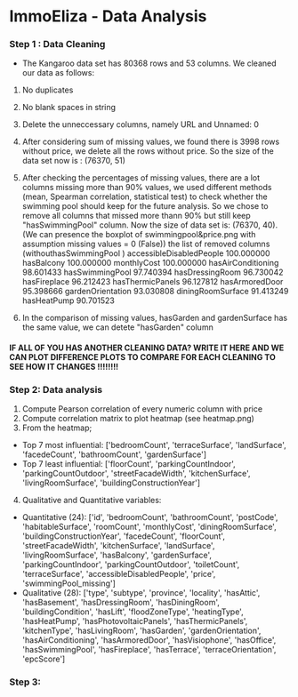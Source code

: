 # ImmoEliza - Data Analysis

### Step 1 : Data Cleaning
- The Kangaroo data set has 80368 rows and  53 columns. We cleaned our data as follows:
1. No duplicates
2. No blank spaces in string
3. Delete the unneccessary columns, namely URL and Unnamed: 0
3. After considering sum of missing values, we found there is 3998 rows without price, we delete all the rows without price. So the size of the data set now is : (76370, 51)
4. After checking the percentages of missing values, there are a lot columns missing more than 90% values, we used different methods (mean, Spearman correlation, statistical test) to check whether the swimming pool should keep for the future analysis. So we chose to remove all columns that missed more thann 90% but still keep "hasSwimmingPool" column. Now the size of data set is: (76370, 40). (We can presence the boxplot of swimmingpool&price.png with assumption missing values = 0 (False))
the list of removed columns (withouthasSwimmingPool )
accessibleDisabledPeople    100.000000
hasBalcony                  100.000000
monthlyCost                 100.000000
hasAirConditioning           98.601433
hasSwimmingPool              97.740394
hasDressingRoom              96.730042
hasFireplace                 96.212423
hasThermicPanels             96.127812
hasArmoredDoor               95.398666
gardenOrientation            93.030808
diningRoomSurface            91.413249
hasHeatPump                  90.701523

5. In the comparison of missing values, hasGarden  and gardenSurface has the same value, we can detete "hasGarden" column

#### IF ALL OF YOU HAS ANOTHER CLEANING DATA? WRITE IT HERE AND WE CAN PLOT DIFFERENCE PLOTS TO COMPARE FOR EACH CLEANING TO SEE HOW IT CHANGES !!!!!!!!

### Step 2: Data analysis
1. Compute Pearson correlation of every numeric column with price
2. Compute correlation matrix to plot heatmap (see heatmap.png)
3. From the heatmap;
-  Top 7 most influential: ['bedroomCount', 'terraceSurface', 'landSurface', 'facedeCount', 'bathroomCount', 'gardenSurface']
- Top 7 least influential: ['floorCount', 'parkingCountIndoor', 'parkingCountOutdoor', 'streetFacadeWidth', 'kitchenSurface', 'livingRoomSurface', 'buildingConstructionYear']
4. Qualitative and Quantitative variables: 
- Quantitative (24): ['id', 'bedroomCount', 'bathroomCount', 'postCode', 'habitableSurface', 'roomCount', 'monthlyCost', 'diningRoomSurface', 'buildingConstructionYear', 'facedeCount', 'floorCount', 'streetFacadeWidth', 'kitchenSurface', 'landSurface', 'livingRoomSurface', 'hasBalcony', 'gardenSurface', 'parkingCountIndoor', 'parkingCountOutdoor', 'toiletCount', 'terraceSurface', 'accessibleDisabledPeople', 'price', 'swimmingPool_missing']
- Qualitative (28): ['type', 'subtype', 'province', 'locality', 'hasAttic', 'hasBasement', 'hasDressingRoom', 'hasDiningRoom', 'buildingCondition', 'hasLift', 'floodZoneType', 'heatingType', 'hasHeatPump', 'hasPhotovoltaicPanels', 'hasThermicPanels', 'kitchenType', 'hasLivingRoom', 'hasGarden', 'gardenOrientation', 'hasAirConditioning', 'hasArmoredDoor', 'hasVisiophone', 'hasOffice', 'hasSwimmingPool', 'hasFireplace', 'hasTerrace', 'terraceOrientation', 'epcScore']


### Step 3: 